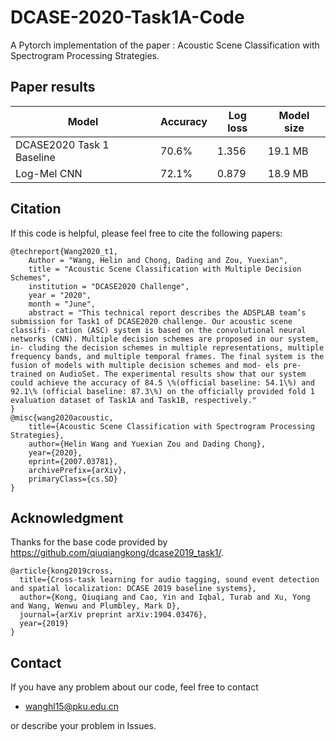 # DCASE-2020-Task1A-Code
A Pytorch implementation of the paper : Acoustic Scene Classification with Spectrogram Processing Strategies.

## Paper results

Model | Accuracy |  Log loss | Model size
-|-|-|-
DCASE2020 Task 1 Baseline|70.6%|1.356|19.1 MB
Log-Mel CNN|72.1%|0.879|18.9 MB



## Citation
If this code is helpful, please feel free to cite the following papers:
```
@techreport{Wang2020_t1,
    Author = "Wang, Helin and Chong, Dading and Zou, Yuexian",
    title = "Acoustic Scene Classification with Multiple Decision Schemes",
    institution = "DCASE2020 Challenge",
    year = "2020",
    month = "June",
    abstract = "This technical report describes the ADSPLAB team’s submission for Task1 of DCASE2020 challenge. Our acoustic scene classifi- cation (ASC) system is based on the convolutional neural networks (CNN). Multiple decision schemes are proposed in our system, in- cluding the decision schemes in multiple representations, multiple frequency bands, and multiple temporal frames. The final system is the fusion of models with multiple decision schemes and mod- els pre-trained on AudioSet. The experimental results show that our system could achieve the accuracy of 84.5 \%(official baseline: 54.1\%) and 92.1\% (official baseline: 87.3\%) on the officially provided fold 1 evaluation dataset of Task1A and Task1B, respectively."
}
@misc{wang2020acoustic,
    title={Acoustic Scene Classification with Spectrogram Processing Strategies},
    author={Helin Wang and Yuexian Zou and Dading Chong},
    year={2020},
    eprint={2007.03781},
    archivePrefix={arXiv},
    primaryClass={cs.SD}
}
```

## Acknowledgment
Thanks for the base code provided by https://github.com/qiuqiangkong/dcase2019_task1/.

```
@article{kong2019cross,
  title={Cross-task learning for audio tagging, sound event detection and spatial localization: DCASE 2019 baseline systems},
  author={Kong, Qiuqiang and Cao, Yin and Iqbal, Turab and Xu, Yong and Wang, Wenwu and Plumbley, Mark D},
  journal={arXiv preprint arXiv:1904.03476},
  year={2019}
}
```

## Contact
If you have any problem about our code, feel free to contact
- wanghl15@pku.edu.cn

or describe your problem in Issues.
